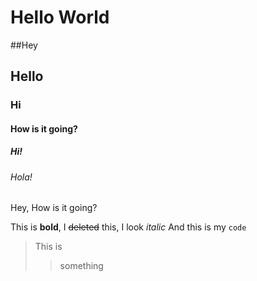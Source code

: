 # Hello World

##Hey

## Hello

### Hi

#### How is it going?

##### Hi!

###### Hola!

Hey,
How is it going?

This is **bold**, I ~~deleted~~ this, I look _italic_ And this is my `code`

> This is
>
> > something
